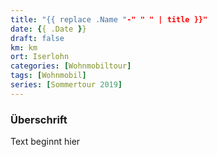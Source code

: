 ```yaml
---
title: "{{ replace .Name "-" " " | title }}"
date: {{ .Date }}
draft: false
km: km
ort: Iserlohn
categories: [Wohnmobiltour]
tags: [Wohnmobil]
series: [Sommertour 2019]
---
```


### Überschrift

Text beginnt hier